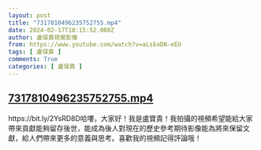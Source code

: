 ```yaml
---
layout: post
title: "7317810496235752755.mp4"
date: 2024-02-17T18:15:52.000Z
author: 盧保貴視覺影像
from: https://www.youtube.com/watch?v=aLsEoDN-eEU
tags: [ 盧保貴 ]
comments: True
categories: [ 盧保貴 ]
---
```

<!--1708193752000-->
[7317810496235752755.mp4](https://www.youtube.com/watch?v=aLsEoDN-eEU)
------

<div>
https://bit.ly/2YsRD8D哈嘍，大家好！我是盧寶貴！我拍攝的視頻希望能給大家帶來貢獻能夠留存後世，能成為後人對現在的歷史參考期待影像能為將來保留文獻，給人們帶來更多的意義與思考。喜歡我的視頻記得評論哦！
</div>
